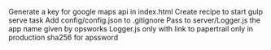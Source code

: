 Generate a key for google maps api in index.html
Create recipe to start gulp serve task
Add config/config.json to .gitignore
Pass to server/Logger.js the app name given by opsworks
Logger.js only with link to papertrail only in production
sha256 for apssword